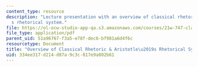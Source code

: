 ```yaml
---
content_type: resource
description: "Lecture presentation with an overview of classical rhetoric and Aristotle\u2019\
  s rhetorical system."
file: https://ol-ocw-studio-app-qa.s3.amazonaws.com/courses/21w-747-classical-rhetoric-and-modern-political-discourse-fall-2009/334ee317d214d87a9c3c817e9a802b61_MIT21W_747_01F09_lec03.pdf
file_type: application/pdf
parent_uid: 51a96767-f3a5-e78f-dec6-bf981a6d4f6c
resourcetype: Document
title: "Overview of Classical Rhetoric & Aristotle\u2019s Rhetorical System"
uid: 334ee317-d214-d87a-9c3c-817e9a802b61
---
```

